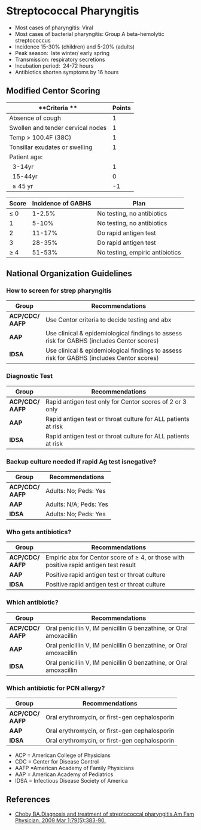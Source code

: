 


# Streptococcal Pharyngitis

-   Most cases of pharyngitis: Viral
-   Most cases of bacterial pharyngitis: Group A beta-hemolytic streptococcus
-   Incidence 15-30% (children) and 5-20% (adults) 
-   Peak season:  late winter/ early spring
-   Transmission: respiratory secretions
-   Incubation period:  24-72 hours
-   Antibiotics shorten symptoms by 16 hours

## Modified Centor Scoring

| **Criteria **                     | **Points** |
|-----------------------------------|------------|
| Absence of cough                  | 1          |
| Swollen and tender cervical nodes | 1          |
| Temp &gt; 100.4F (38C)            | 1          |
| Tonsillar exudates or swelling    | 1          |
| Patient age:                      |            |
|   3-14yr                          | 1          |
|   15-44yr                         | 0          |
|   ≥ 45 yr                         | -1         |

| **Score** | **Incidence of GABHS** | **Plan**                        |
|-----------|------------------------|---------------------------------|
| ≤ 0       | 1-2.5%                 | No testing, no antibiotics      |
| 1         | 5-10%                  | No testing, no antibiotics      |
| 2         | 11-17%                 | Do rapid antigen test           |
| 3         | 28-35%                 | Do rapid antigen test           |
| ≥ 4       | 51-53%                 | No testing, empiric antibiotics |

## National Organization Guidelines

### How to screen for strep pharyngitis

| Group                 | Recommendations          |
|-----------------------|--------------------------|
| **ACP/CDC/<br>AAFP**  | Use Centor criteria to decide testing and abx |
| **AAP**               | Use clinical & epidemiological findings to assess risk for GABHS (includes Centor scores) |
| **IDSA**              | Use clinical & epidemiological findings to assess risk for GABHS (includes Centor scores) |

### Diagnostic Test

| Group                 | Recommendations          |
|-----------------------|--------------------------|
| **ACP/CDC/<br>AAFP**  | Rapid antigen test only for Centor scores of 2 or 3 only|
| **AAP**               | Rapid antigen test or throat culture for ALL patients at risk |
| **IDSA**              | Rapid antigen test or throat culture for ALL patients at risk |

### Backup culture needed if rapid Ag test isnegative?

| Group                 | Recommendations          |
|-----------------------|--------------------------|
| **ACP/CDC/<br>AAFP**  | Adults: No; Peds: Yes |
| **AAP**               | Adults: N/A; Peds: Yes |
| **IDSA**              | Adults: No; Peds: Yes |

### Who gets antibiotics?

| Group                 | Recommendations          |
|-----------------------|--------------------------|
| **ACP/CDC/<br>AAFP**  | Empiric abx for Centor score of ≥ 4, or those with positive rapid antigen test result |
| **AAP**               | Positive rapid antigen test or throat culture |
| **IDSA**              | Positive rapid antigen test or throat culture |

### Which antibiotic?

| Group                 | Recommendations          |
|-----------------------|--------------------------|
| **ACP/CDC/<br>AAFP**  | Oral <span class="drug">penicillin</span> V, IM <span class="drug">penicillin</span> G benzathine, or Oral <span class="drug">amoxacillin</span> |
| **AAP**               | Oral <span class="drug">penicillin</span> V, IM <span class="drug">penicillin</span> G benzathine, or Oral <span class="drug">amoxacillin</span> |
| **IDSA**              | Oral <span class="drug">penicillin</span> V, IM <span class="drug">penicillin</span> G benzathine, or Oral <span class="drug">amoxacillin</span> |


### Which antibiotic for PCN allergy?

| Group                 | Recommendations          |
|-----------------------|--------------------------|
| **ACP/CDC/<br>AAFP**  | Oral <span class="drug">erythromycin</span>, or first-gen cephalosporin |
| **AAP**               | Oral <span class="drug">erythromycin</span>, or first-gen cephalosporin |
| **IDSA**              | Oral <span class="drug">erythromycin</span>, or first-gen cephalosporin |


-   ACP = American College of Physicians
-   CDC = Center for Disease Control
-   AAFP =American Academy of Family Physicians
-   AAP = American Academy of Pediatrics
-   IDSA = Infectious Disease Society of America 

## References

-   [Choby BA.Diagnosis and treatment of streptococcal pharyngitis.Am Fam Physician. 2009 Mar 1;79(5):383-90.](http://www.ncbi.nlm.nih.gov/pubmed/?term=19275067)
